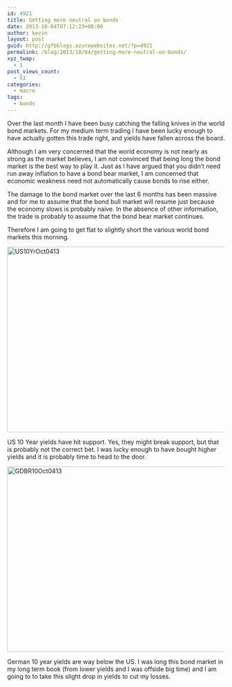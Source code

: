 ```yaml
---
id: 4921
title: Getting more neutral on bonds
date: 2013-10-04T07:12:23+00:00
author: kevin
layout: post
guid: http://gfbblogs.azurewebsites.net/?p=4921
permalink: /blog/2013/10/04/getting-more-neutral-on-bonds/
xyz_twap:
  - 1
post_views_count:
  - 51
categories:
  - macro
tags:
  - bonds
---
```

Over the last month I have been busy catching the falling knives in the world bond markets. For my medium term trading I have been lucky enough to have actually gotten this trade right, and yields have fallen across the board.

Although I am very concerned that the world economy is not nearly as strong as the market believes, I am not convinced that being long the bond market is the best way to play it. Just as I have argued that you didn&#8217;t need run away inflation to have a bond bear market, I am concerned that economic weakness need not automatically cause bonds to rise either.

The damage to the bond market over the last 6 months has been massive and for me to assume that the bond bull market will resume just because the economy slows is probably naive. In the absence of other information, the trade is probably to assume that the bond bear market continues.

Therefore I am going to get flat to slightly short the various world bond markets this morning.

<img style="display:block; margin-left:auto; margin-right:auto;" src="http://themacrotourist.com/blogs/2013/10/US10YrOct0413.gif" alt="US10YrOct0413" title="US10YrOct0413.gif" border="0" width="600" height="429" />

US 10 Year yields have hit support. Yes, they might break support, but that is probably not the correct bet. I was lucky enough to have bought higher yields and it is probably time to head to the door.

<img style="display:block; margin-left:auto; margin-right:auto;" src="http://themacrotourist.com/blogs/2013/10/GDBR10Oct0413.gif" alt="GDBR10Oct0413" title="GDBR10Oct0413.gif" border="0" width="600" height="429" />

German 10 year yields are way below the US. I was long this bond market in my long term book (from lower yields and I was offside big time) and I am going to to take this slight drop in yields to cut my losses.